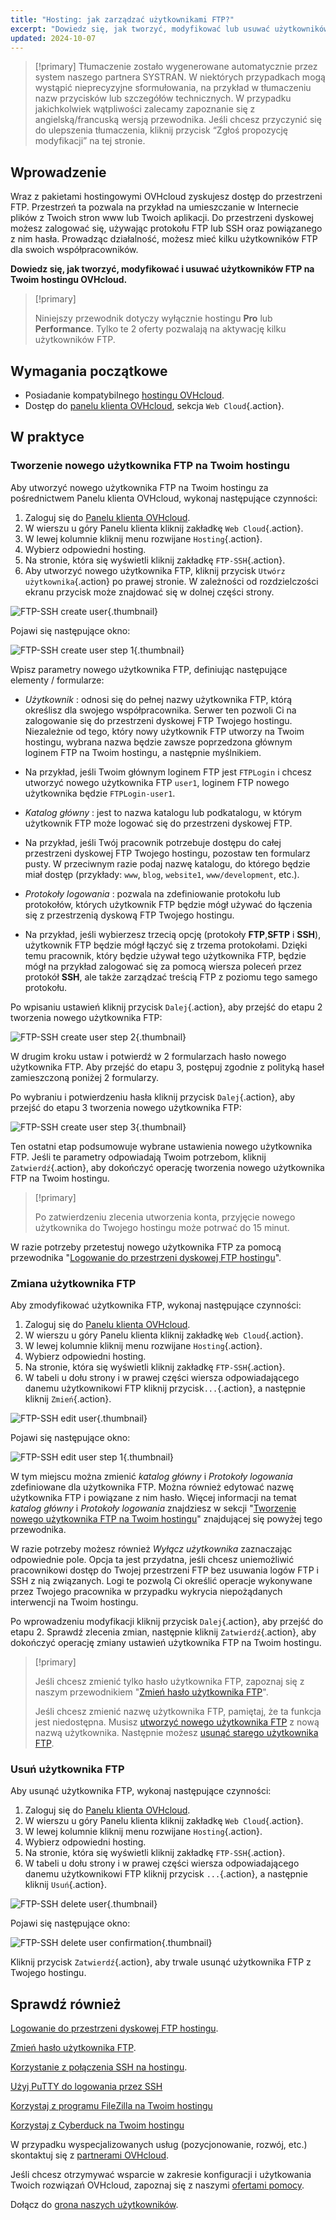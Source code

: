 ```yaml
---
title: "Hosting: jak zarządzać użytkownikami FTP?"
excerpt: "Dowiedz się, jak tworzyć, modyfikować lub usuwać użytkowników FTP na Twoim hostingu OVHcloud"
updated: 2024-10-07
---
```


> [!primary]
> Tłumaczenie zostało wygenerowane automatycznie przez system naszego partnera SYSTRAN. W niektórych przypadkach mogą wystąpić nieprecyzyjne sformułowania, na przykład w tłumaczeniu nazw przycisków lub szczegółów technicznych. W przypadku jakichkolwiek wątpliwości zalecamy zapoznanie się z angielską/francuską wersją przewodnika. Jeśli chcesz przyczynić się do ulepszenia tłumaczenia, kliknij przycisk “Zgłoś propozycję modyfikacji” na tej stronie.
>

## Wprowadzenie

Wraz z pakietami hostingowymi OVHcloud zyskujesz dostęp do przestrzeni FTP. Przestrzeń ta pozwala na przykład na umieszczanie w Internecie plików z Twoich stron www lub Twoich aplikacji. Do przestrzeni dyskowej możesz zalogować się, używając protokołu FTP lub SSH oraz powiązanego z nim hasła. Prowadząc działalność, możesz mieć kilku użytkowników FTP dla swoich współpracowników.

**Dowiedz się, jak tworzyć, modyfikować i usuwać użytkowników FTP na Twoim hostingu OVHcloud.**

> [!primary]
>
> Niniejszy przewodnik dotyczy wyłącznie hostingu **Pro** lub **Performance**. Tylko te 2 oferty pozwalają na aktywację kilku użytkowników FTP.

## Wymagania początkowe

- Posiadanie kompatybilnego [hostingu OVHcloud](/links/web/hosting).
- Dostęp do [panelu klienta OVHcloud](/links/manager), sekcja `Web Cloud`{.action}.

## W praktyce

### Tworzenie nowego użytkownika FTP na Twoim hostingu <a name="create-ftp-user"></a>

Aby utworzyć nowego użytkownika FTP na Twoim hostingu za pośrednictwem Panelu klienta OVHcloud, wykonaj następujące czynności:

1. Zaloguj się do [Panelu klienta OVHcloud](/links/manager).
2. W wierszu u góry Panelu klienta kliknij zakładkę `Web Cloud`{.action}.
3. W lewej kolumnie kliknij menu rozwijane `Hosting`{.action}.
4. Wybierz odpowiedni hosting.
5. Na stronie, która się wyświetli kliknij zakładkę `FTP-SSH`{.action}.
6. Aby utworzyć nowego użytkownika FTP, kliknij przycisk `Utwórz użytkownika`{.action} po prawej stronie. W zależności od rozdzielczości ekranu przycisk może znajdować się w dolnej części strony.

![FTP-SSH create user](/pages/assets/screens/control_panel/product-selection/web-cloud/web-hosting/ftp-ssh/create-user.png){.thumbnail}

Pojawi się następujące okno:

![FTP-SSH create user step 1](/pages/assets/screens/control_panel/product-selection/web-cloud/web-hosting/ftp-ssh/create-user-step-1.png){.thumbnail}

Wpisz parametry nowego użytkownika FTP, definiując następujące elementy / formularze:

- *Użytkownik* : odnosi się do pełnej nazwy użytkownika FTP, którą określisz dla swojego współpracownika. Serwer ten pozwoli Ci na zalogowanie się do przestrzeni dyskowej FTP Twojego hostingu. Niezależnie od tego, który nowy użytkownik FTP utworzy na Twoim hostingu, wybrana nazwa będzie zawsze poprzedzona głównym loginem FTP na Twoim hostingu, a następnie myślnikiem.
- Na przykład, jeśli Twoim głównym loginem FTP jest `FTPLogin` i chcesz utworzyć nowego użytkownika FTP `user1`, loginem FTP nowego użytkownika będzie `FTPLogin-user1`.

- *Katalog główny* : jest to nazwa katalogu lub podkatalogu, w którym użytkownik FTP może logować się do przestrzeni dyskowej FTP.
- Na przykład, jeśli Twój pracownik potrzebuje dostępu do całej przestrzeni dyskowej FTP Twojego hostingu, pozostaw ten formularz pusty. W przeciwnym razie podaj nazwę katalogu, do którego będzie miał dostęp (przykłady: `www`, `blog`, `website1`, `www/development`, etc.).

- *Protokoły logowania* : pozwala na zdefiniowanie protokołu lub protokołów, których użytkownik FTP będzie mógł używać do łączenia się z przestrzenią dyskową FTP Twojego hostingu.
- Na przykład, jeśli wybierzesz trzecią opcję (protokoły **FTP**,**SFTP** i **SSH**), użytkownik FTP będzie mógł łączyć się z trzema protokołami. Dzięki temu pracownik, który będzie używał tego użytkownika FTP, będzie mógł na przykład zalogować się za pomocą wiersza poleceń przez protokół **SSH**, ale także zarządzać treścią FTP z poziomu tego samego protokołu.

Po wpisaniu ustawień kliknij przycisk `Dalej`{.action}, aby przejść do etapu 2 tworzenia nowego użytkownika FTP:

![FTP-SSH create user step 2](/pages/assets/screens/control_panel/product-selection/web-cloud/web-hosting/ftp-ssh/create-user-step-2.png){.thumbnail}

W drugim kroku ustaw i potwierdź w 2 formularzach hasło nowego użytkownika FTP. Aby przejść do etapu 3, postępuj zgodnie z polityką haseł zamieszczoną poniżej 2 formularzy.

Po wybraniu i potwierdzeniu hasła kliknij przycisk `Dalej`{.action}, aby przejść do etapu 3 tworzenia nowego użytkownika FTP:

![FTP-SSH create user step 3](/pages/assets/screens/control_panel/product-selection/web-cloud/web-hosting/ftp-ssh/create-user-step-3.png){.thumbnail}

Ten ostatni etap podsumowuje wybrane ustawienia nowego użytkownika FTP. Jeśli te parametry odpowiadają Twoim potrzebom, kliknij `Zatwierdź`{.action}, aby dokończyć operację tworzenia nowego użytkownika FTP na Twoim hostingu.

> [!primary]
>
> Po zatwierdzeniu zlecenia utworzenia konta, przyjęcie nowego użytkownika do Twojego hostingu może potrwać do 15 minut.

W razie potrzeby przetestuj nowego użytkownika FTP za pomocą przewodnika "[Logowanie do przestrzeni dyskowej FTP hostingu](/pages/web_cloud/web_hosting/ftp_connection)".

### Zmiana użytkownika FTP

Aby zmodyfikować użytkownika FTP, wykonaj następujące czynności:

1. Zaloguj się do [Panelu klienta OVHcloud](/links/manager).
2. W wierszu u góry Panelu klienta kliknij zakładkę `Web Cloud`{.action}.
3. W lewej kolumnie kliknij menu rozwijane `Hosting`{.action}.
4. Wybierz odpowiedni hosting.
5. Na stronie, która się wyświetli kliknij zakładkę `FTP-SSH`{.action}.
6. W tabeli u dołu strony i w prawej części wiersza odpowiadającego danemu użytkownikowi FTP kliknij przycisk`...`{.action}, a następnie kliknij `Zmień`{.action}.

![FTP-SSH edit user](/pages/assets/screens/control_panel/product-selection/web-cloud/web-hosting/ftp-ssh/edit-user1.png){.thumbnail}

Pojawi się następujące okno:

![FTP-SSH edit user step 1](/pages/assets/screens/control_panel/product-selection/web-cloud/web-hosting/ftp-ssh/modify-a-user-step1.png){.thumbnail}

W tym miejscu można zmienić *katalog główny* i *Protokoły logowania* zdefiniowane dla użytkownika FTP. Można również edytować nazwę użytkownika FTP i powiązane z nim hasło. Więcej informacji na temat *katalog główny* i *Protokoły logowania* znajdziesz w sekcji "[Tworzenie nowego użytkownika FTP na Twoim hostingu](#create-ftp-user)" znajdującej się powyżej tego przewodnika.

W razie potrzeby możesz również *Wyłącz użytkownika* zaznaczając odpowiednie pole. Opcja ta jest przydatna, jeśli chcesz uniemożliwić pracownikowi dostęp do Twojej przestrzeni FTP bez usuwania logów FTP i SSH z nią związanych. Logi te pozwolą Ci określić operacje wykonywane przez Twojego pracownika w przypadku wykrycia niepożądanych interwencji na Twoim hostingu.

Po wprowadzeniu modyfikacji kliknij przycisk `Dalej`{.action}, aby przejść do etapu 2. Sprawdź zlecenia zmian, następnie kliknij `Zatwierdź`{.action}, aby dokończyć operację zmiany ustawień użytkownika FTP na Twoim hostingu.

> [!primary]
>
> Jeśli chcesz zmienić tylko hasło użytkownika FTP, zapoznaj się z naszym przewodnikiem "[Zmień hasło użytkownika FTP](/pages/web_cloud/web_hosting/ftp_change_password)".
>
> Jeśli chcesz zmienić nazwę użytkownika FTP, pamiętaj, że ta funkcja jest niedostępna. Musisz [utworzyć nowego użytkownika FTP](#create-ftp-user) z nową nazwą użytkownika. Następnie możesz [usunąć starego użytkownika FTP](#delete-ftp-user).

### Usuń użytkownika FTP <a name="delete-ftp-user"></a>

Aby usunąć użytkownika FTP, wykonaj następujące czynności:

1. Zaloguj się do [Panelu klienta OVHcloud](/links/manager).
2. W wierszu u góry Panelu klienta kliknij zakładkę `Web Cloud`{.action}.
3. W lewej kolumnie kliknij menu rozwijane `Hosting`{.action}.
4. Wybierz odpowiedni hosting.
5. Na stronie, która się wyświetli kliknij zakładkę `FTP-SSH`{.action}.
6. W tabeli u dołu strony i w prawej części wiersza odpowiadającego danemu użytkownikowi FTP kliknij przycisk `...`{.action}, a następnie kliknij `Usuń`{.action}.

![FTP-SSH delete user](/pages/assets/screens/control_panel/product-selection/web-cloud/web-hosting/ftp-ssh/delete-user1.png){.thumbnail}

Pojawi się następujące okno:

![FTP-SSH delete user confirmation](/pages/assets/screens/control_panel/product-selection/web-cloud/web-hosting/ftp-ssh/delete-user1-confirmation.png){.thumbnail}

Kliknij przycisk `Zatwierdź`{.action}, aby trwale usunąć użytkownika FTP z Twojego hostingu.

## Sprawdź również

[Logowanie do przestrzeni dyskowej FTP hostingu](/pages/web_cloud/web_hosting/ftp_connection).

[Zmień hasło użytkownika FTP](/pages/web_cloud/web_hosting/ftp_change_password).

[Korzystanie z połączenia SSH na hostingu](/pages/web_cloud/web_hosting/ssh_on_webhosting).

[Użyj PuTTY do logowania przez SSH](/pages/web_cloud/web_hosting/ssh_using_putty_on_windows)

[Korzystaj z programu FileZilla na Twoim hostingu](/pages/web_cloud/web_hosting/ftp_filezilla_user_guide)

[Korzystaj z Cyberduck na Twoim hostingu](/pages/web_cloud/web_hosting/ftp_cyberduck_user_guide_on_mac)

W przypadku wyspecjalizowanych usług (pozycjonowanie, rozwój, etc.) skontaktuj się z [partnerami OVHcloud](/links/partner).

Jeśli chcesz otrzymywać wsparcie w zakresie konfiguracji i użytkowania Twoich rozwiązań OVHcloud, zapoznaj się z naszymi [ofertami pomocy](/links/support).

Dołącz do [grona naszych użytkowników](/links/community). 